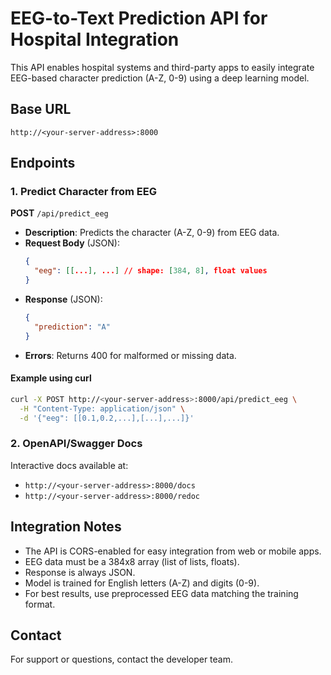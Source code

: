 # EEG-to-Text Prediction API for Hospital Integration

This API enables hospital systems and third-party apps to easily integrate EEG-based character prediction (A-Z, 0-9) using a deep learning model.

## Base URL

    http://<your-server-address>:8000

## Endpoints

### 1. Predict Character from EEG

**POST** `/api/predict_eeg`

- **Description**: Predicts the character (A-Z, 0-9) from EEG data.
- **Request Body** (JSON):
  ```json
  {
    "eeg": [[...], ...] // shape: [384, 8], float values
  }
  ```
- **Response** (JSON):
  ```json
  {
    "prediction": "A"
  }
  ```
- **Errors**: Returns 400 for malformed or missing data.

#### Example using curl
```bash
curl -X POST http://<your-server-address>:8000/api/predict_eeg \
  -H "Content-Type: application/json" \
  -d '{"eeg": [[0.1,0.2,...],[...],...]}'
```

### 2. OpenAPI/Swagger Docs

Interactive docs available at:
- `http://<your-server-address>:8000/docs`
- `http://<your-server-address>:8000/redoc`

## Integration Notes
- The API is CORS-enabled for easy integration from web or mobile apps.
- EEG data must be a 384x8 array (list of lists, floats).
- Response is always JSON.
- Model is trained for English letters (A-Z) and digits (0-9).
- For best results, use preprocessed EEG data matching the training format.

## Contact
For support or questions, contact the developer team.
